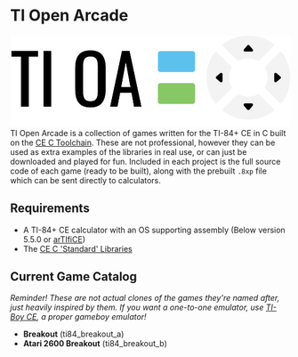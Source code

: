 # TI Open Arcade
![Logo](https://raw.githubusercontent.com/iBrushC/ti-open-arcade/main/media/Logo@4x.png)
TI Open Arcade is a collection of games written for the TI-84+ CE in C built on the [CE C Toolchain](https://github.com/CE-Programming/toolchain). These are not professional, however they can be used as extra examples of the libraries in real use, or can just be downloaded and played for fun. Included in each project is the full source code of each game (ready to be built), along with the prebuilt ``.8xp`` file which can be sent directly to calculators.

## Requirements
- A TI-84+ CE calculator with an OS supporting assembly (Below version 5.5.0 or [arTIfiCE](https://yvantt.github.io/arTIfiCE/))
- The [CE C 'Standard' Libraries](https://github.com/CE-Programming/libraries/releases/tag/v9.2.2)

## Current Game Catalog
*Reminder! These are not actual clones of the games they're named after, just heavily inspired by them. If you want a one-to-one emulator, use [TI-Boy CE](https://calc84maniac.github.io/tiboyce/), a proper gameboy emulator!*
- **Breakout** (ti84_breakout_a)
- **Atari 2600 Breakout** (ti84_breakout_b)
